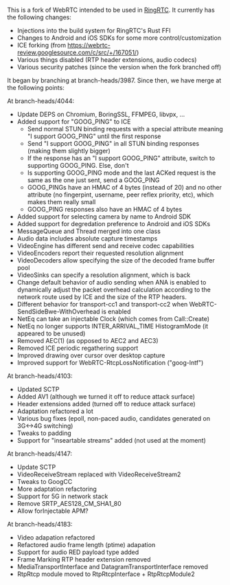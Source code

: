 This is a fork of WebRTC intended to be used in [RingRTC](https://github.com/signalapp/ringrtc).
It currently has the following changes:
* Injections into the build system for RingRTC's Rust FFI
* Changes to Android and iOS SDKs for some more control/customization
* ICE forking (from https://webrtc-review.googlesource.com/c/src/+/167051/)
* Various things disabled (RTP header extensions, audio codecs)
* Various security patches (since the version when the fork branched off)

It began by branching at branch-heads/3987.  Since then, we have merge at the following points:

At branch-heads/4044:
* Update DEPS on Chromium, BoringSSL, FFMPEG, libvpx, ...
* Added support for "GOOG_PING" to ICE
  * Send normal STUN binding requests with a special attribute meaning "I support GOOG_PING" until the first response
  * Send "I support GOOG_PING" in all STUN binding responses (making them slightly bigger)
  * If the response has an "I support GOOG_PING" attribute, switch to supporting GOOG_PING.  Else, don't
  * Is supporting GOOG_PING mode and the last ACKed request is the same as the one just sent, send a GOOG_PING
  * GOOG_PINGs have an HMAC of 4 bytes (instead of 20) and no other attribute (no fingerpint, username, peer reflex priority, etc), which makes them really small
  * GOOG_PING responses also have an HMAC of 4 bytes
* Added support for selecting camera by name to Android SDK
* Added support for degredation preference to Android and iOS SDKs
* MessageQueue and Thread merged into one class
* Audio data includes absolute capture timestamps
* VideoEngine has different send and receive codec capabilities
* VideoEncoders report their requested resolution alignment 
* VideoDecoders allow specifying the size of the decoded frame buffer pool
* VideoSinks can specify a resolution alignment, which is back 
* Change default behavior of audio sending when ANA is enabled to dynamically adjust the packet overhead calculation according to the network route used by ICE and the size of the RTP headers.
* Different behavior for transport-cc1 and transport-cc2 when WebRTC-SendSideBwe-WithOverhead is enabled
* NetEq can take an injectable Clock (which comes from Call::Create)
* NetEq no longer supports INTER_ARRIVAL_TIME HistogramMode (it appeared to be unused)
* Removed AEC(1) (as opposed to AEC2 and AEC3)
* Removed ICE periodic regathering support
* Improved drawing over cursor over desktop capture
* Improved support for WebRTC-RtcpLossNotification ("goog-lntf")

At branch-heads/4103:
- Updated SCTP
- Added AV1 (although we turned it off to reduce attack surface)
- Header extensions added (turned off to reduce attack surface)
- Adaptation refactored a lot
- Various bug fixes (epoll, non-paced audio, candidates generated on 3G<->4G switching)
- Tweaks to padding
- Support for "inseartable streams" added (not used at the moment)

At branch-heads/4147:
- Update SCTP
- VideoReceiveStream replaced with VideoReceiveStream2
- Tweaks to GoogCC
- More adaptation refactoring
- Support for 5G in network stack
- Remove SRTP_AES128_CM_SHA1_80
- Allow forInjectable APM?

At branch-heads/4183:
- Video adapation refactored
- Refactored audio frame length (ptime) adapation
- Support for audio RED payload type added
- Frame Marking RTP header extension removed
- MediaTransportInterface and DatagramTransportInterface removed
- RtpRtcp module moved to RtpRtcpInterface + RtpRtcpModule2


